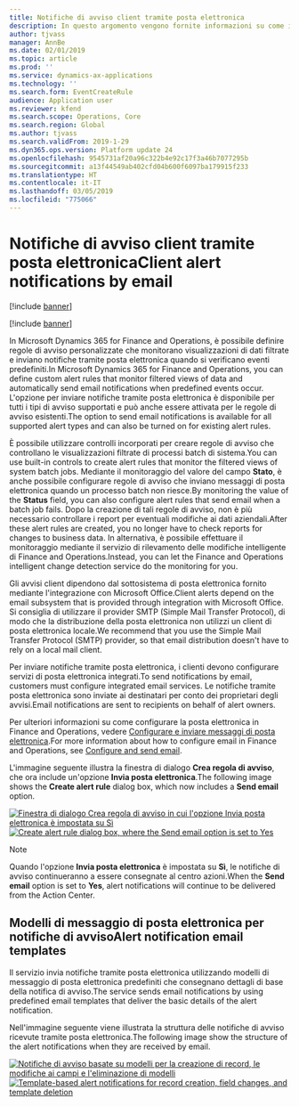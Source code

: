 ```yaml
---
title: Notifiche di avviso client tramite posta elettronica
description: In questo argomento vengono fornite informazioni su come impostare le regole per l'invio di notifiche tramite posta elettronica quando si verificano eventi predefiniti.
author: tjvass
manager: AnnBe
ms.date: 02/01/2019
ms.topic: article
ms.prod: ''
ms.service: dynamics-ax-applications
ms.technology: ''
ms.search.form: EventCreateRule
audience: Application user
ms.reviewer: kfend
ms.search.scope: Operations, Core
ms.search.region: Global
ms.author: tjvass
ms.search.validFrom: 2019-1-29
ms.dyn365.ops.version: Platform update 24
ms.openlocfilehash: 9545731af20a96c322b4e92c17f3a46b7077295b
ms.sourcegitcommit: a13f44549ab402cfd04b600f6097ba179915f233
ms.translationtype: HT
ms.contentlocale: it-IT
ms.lasthandoff: 03/05/2019
ms.locfileid: "775066"
---
```

# <a name="client-alert-notifications-by-email"></a><span data-ttu-id="31ca3-103">Notifiche di avviso client tramite posta elettronica</span><span class="sxs-lookup"><span data-stu-id="31ca3-103">Client alert notifications by email</span></span>

[!include [banner](../includes/banner.md)]

[!include [banner](../includes/preview-banner.md)]

<span data-ttu-id="31ca3-104">In Microsoft Dynamics 365 for Finance and Operations, è possibile definire regole di avviso personalizzate che monitorano visualizzazioni di dati filtrate e inviano notifiche tramite posta elettronica quando si verificano eventi predefiniti.</span><span class="sxs-lookup"><span data-stu-id="31ca3-104">In Microsoft Dynamics 365 for Finance and Operations, you can define custom alert rules that monitor filtered views of data and automatically send email notifications when predefined events occur.</span></span> <span data-ttu-id="31ca3-105">L'opzione per inviare notifiche tramite posta elettronica è disponibile per tutti i tipi di avviso supportati e può anche essere attivata per le regole di avviso esistenti.</span><span class="sxs-lookup"><span data-stu-id="31ca3-105">The option to send email notifications is available for all supported alert types and can also be turned on for existing alert rules.</span></span>

<span data-ttu-id="31ca3-106">È possibile utilizzare controlli incorporati per creare regole di avviso che controllano le visualizzazioni filtrate di processi batch di sistema.</span><span class="sxs-lookup"><span data-stu-id="31ca3-106">You can use built-in controls to create alert rules that monitor the filtered views of system batch jobs.</span></span> <span data-ttu-id="31ca3-107">Mediante il monitoraggio del valore del campo **Stato**, è anche possibile configurare regole di avviso che inviano messaggi di posta elettronica quando un processo batch non riesce.</span><span class="sxs-lookup"><span data-stu-id="31ca3-107">By monitoring the value of the **Status** field, you can also configure alert rules that send email when a batch job fails.</span></span> <span data-ttu-id="31ca3-108">Dopo la creazione di tali regole di avviso, non è più necessario controllare i report per eventuali modifiche ai dati aziendali.</span><span class="sxs-lookup"><span data-stu-id="31ca3-108">After these alert rules are created, you no longer have to check reports for changes to business data.</span></span> <span data-ttu-id="31ca3-109">In alternativa, è possibile effettuare il monitoraggio mediante il servizio di rilevamento delle modifiche intelligente di Finance and Operations.</span><span class="sxs-lookup"><span data-stu-id="31ca3-109">Instead, you can let the Finance and Operations intelligent change detection service do the monitoring for you.</span></span>

<span data-ttu-id="31ca3-110">Gli avvisi client dipendono dal sottosistema di posta elettronica fornito mediante l'integrazione con Microsoft Office.</span><span class="sxs-lookup"><span data-stu-id="31ca3-110">Client alerts depend on the email subsystem that is provided through integration with Microsoft Office.</span></span> <span data-ttu-id="31ca3-111">Si consiglia di utilizzare il provider SMTP (Simple Mail Transfer Protocol), di modo che la distribuzione della posta elettronica non utilizzi un client di posta elettronica locale.</span><span class="sxs-lookup"><span data-stu-id="31ca3-111">We recommend that you use the Simple Mail Transfer Protocol (SMTP) provider, so that email distribution doesn't have to rely on a local mail client.</span></span>

<span data-ttu-id="31ca3-112">Per inviare notifiche tramite posta elettronica, i clienti devono configurare servizi di posta elettronica integrati.</span><span class="sxs-lookup"><span data-stu-id="31ca3-112">To send notifications by email, customers must configure integrated email services.</span></span> <span data-ttu-id="31ca3-113">Le notifiche tramite posta elettronica sono inviate ai destinatari per conto dei proprietari degli avvisi.</span><span class="sxs-lookup"><span data-stu-id="31ca3-113">Email notifications are sent to recipients on behalf of alert owners.</span></span>

<span data-ttu-id="31ca3-114">Per ulteriori informazioni su come configurare la posta elettronica in Finance and Operations, vedere [Configurare e inviare messaggi di posta elettronica](../organization-administration/configure-email.md).</span><span class="sxs-lookup"><span data-stu-id="31ca3-114">For more information about how to configure email in Finance and Operations, see [Configure and send email](../organization-administration/configure-email.md).</span></span>

<span data-ttu-id="31ca3-115">L'immagine seguente illustra la finestra di dialogo **Crea regola di avviso**, che ora include un'opzione **Invia posta elettronica**.</span><span class="sxs-lookup"><span data-stu-id="31ca3-115">The following image shows the **Create alert rule** dialog box, which now includes a **Send email** option.</span></span>

<span data-ttu-id="31ca3-116">[![Finestra di dialogo Crea regola di avviso in cui l'opzione Invia posta elettronica è impostata su Sì](./media/Create-alert-rule-form.png)](./media/Create-alert-rule-form.png)</span><span class="sxs-lookup"><span data-stu-id="31ca3-116">[![Create alert rule dialog box, where the Send email option is set to Yes](./media/Create-alert-rule-form.png)](./media/Create-alert-rule-form.png)</span></span>

> [!NOTE]
> <span data-ttu-id="31ca3-117">Quando l'opzione **Invia posta elettronica** è impostata su **Sì**, le notifiche di avviso continueranno a essere consegnate al centro azioni.</span><span class="sxs-lookup"><span data-stu-id="31ca3-117">When the **Send email** option is set to **Yes**, alert notifications will continue to be delivered from the Action Center.</span></span>

## <a name="alert-notification-email-templates"></a><span data-ttu-id="31ca3-118">Modelli di messaggio di posta elettronica per notifiche di avviso</span><span class="sxs-lookup"><span data-stu-id="31ca3-118">Alert notification email templates</span></span>

<span data-ttu-id="31ca3-119">Il servizio invia notifiche tramite posta elettronica utilizzando modelli di messaggio di posta elettronica predefiniti che consegnano dettagli di base della notifica di avviso.</span><span class="sxs-lookup"><span data-stu-id="31ca3-119">The service sends email notifications by using predefined email templates that deliver the basic details of the alert notification.</span></span>

<span data-ttu-id="31ca3-120">Nell'immagine seguente viene illustrata la struttura delle notifiche di avviso ricevute tramite posta elettronica.</span><span class="sxs-lookup"><span data-stu-id="31ca3-120">The following image show the structure of the alert notifications when they are received by email.</span></span>

<span data-ttu-id="31ca3-121">[![Notifiche di avviso basate su modelli per la creazione di record, le modifiche ai campi e l'eliminazione di modelli](./media/Alert-email-templates.png)](./media/Alert-email-templates.png)</span><span class="sxs-lookup"><span data-stu-id="31ca3-121">[![Template-based alert notifications for record creation, field changes, and template deletion](./media/Alert-email-templates.png)](./media/Alert-email-templates.png)</span></span>
